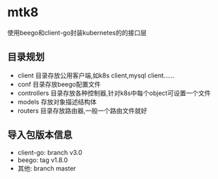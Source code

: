 # mtk8
使用beego和client-go封装kubernetes的的接口层
## 目录规划
* client 目录存放公用客户端,如k8s client,mysql client......
* conf 目录存放beego配置文件
* controllers 目录存放各种控制器,针对k8s中每个object可设置一个文件
* models 存放对象描述结构体
* routers 目录存放路由器,一般一个路由文件就好
## 导入包版本信息
* client-go: branch v3.0
* beego: tag v1.8.0
* 其他: branch master

